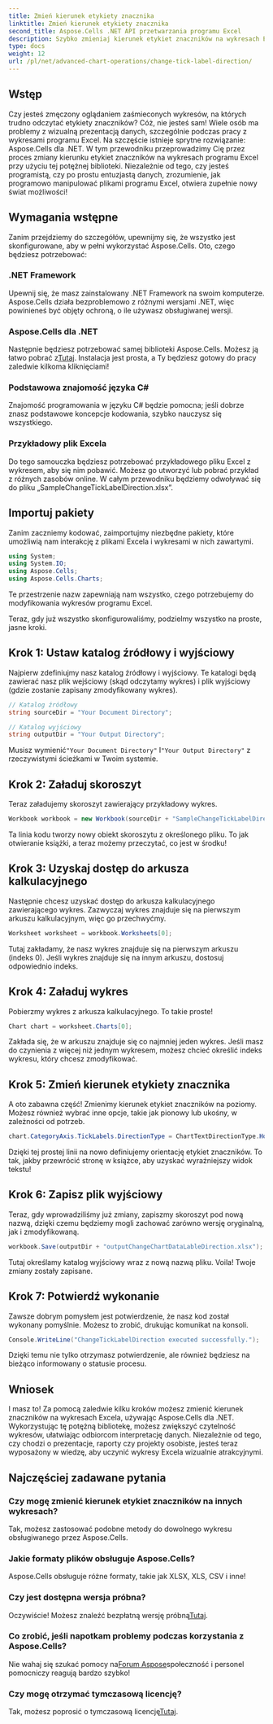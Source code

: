 ```yaml
---
title: Zmień kierunek etykiety znacznika
linktitle: Zmień kierunek etykiety znacznika
second_title: Aspose.Cells .NET API przetwarzania programu Excel
description: Szybko zmieniaj kierunek etykiet znaczników na wykresach Excela za pomocą Aspose.Cells dla .NET. Postępuj zgodnie z tym przewodnikiem, aby zapewnić bezproblemową implementację.
type: docs
weight: 12
url: /pl/net/advanced-chart-operations/change-tick-label-direction/
---
```

## Wstęp

Czy jesteś zmęczony oglądaniem zaśmieconych wykresów, na których trudno odczytać etykiety znaczników? Cóż, nie jesteś sam! Wiele osób ma problemy z wizualną prezentacją danych, szczególnie podczas pracy z wykresami programu Excel. Na szczęście istnieje sprytne rozwiązanie: Aspose.Cells dla .NET. W tym przewodniku przeprowadzimy Cię przez proces zmiany kierunku etykiet znaczników na wykresach programu Excel przy użyciu tej potężnej biblioteki. Niezależnie od tego, czy jesteś programistą, czy po prostu entuzjastą danych, zrozumienie, jak programowo manipulować plikami programu Excel, otwiera zupełnie nowy świat możliwości!

## Wymagania wstępne

Zanim przejdziemy do szczegółów, upewnijmy się, że wszystko jest skonfigurowane, aby w pełni wykorzystać Aspose.Cells. Oto, czego będziesz potrzebować:

### .NET Framework

Upewnij się, że masz zainstalowany .NET Framework na swoim komputerze. Aspose.Cells działa bezproblemowo z różnymi wersjami .NET, więc powinieneś być objęty ochroną, o ile używasz obsługiwanej wersji.

### Aspose.Cells dla .NET

Następnie będziesz potrzebować samej biblioteki Aspose.Cells. Możesz ją łatwo pobrać z[Tutaj](https://releases.aspose.com/cells/net/). Instalacja jest prosta, a Ty będziesz gotowy do pracy zaledwie kilkoma kliknięciami!

### Podstawowa znajomość języka C#

Znajomość programowania w języku C# będzie pomocna; jeśli dobrze znasz podstawowe koncepcje kodowania, szybko nauczysz się wszystkiego. 

### Przykładowy plik Excela

Do tego samouczka będziesz potrzebować przykładowego pliku Excel z wykresem, aby się nim pobawić. Możesz go utworzyć lub pobrać przykład z różnych zasobów online. W całym przewodniku będziemy odwoływać się do pliku „SampleChangeTickLabelDirection.xlsx”.

## Importuj pakiety

Zanim zaczniemy kodować, zaimportujmy niezbędne pakiety, które umożliwią nam interakcję z plikami Excela i wykresami w nich zawartymi.

```csharp
using System;
using System.IO;
using Aspose.Cells;
using Aspose.Cells.Charts;
```

Te przestrzenie nazw zapewniają nam wszystko, czego potrzebujemy do modyfikowania wykresów programu Excel. 

Teraz, gdy już wszystko skonfigurowaliśmy, podzielmy wszystko na proste, jasne kroki.

## Krok 1: Ustaw katalog źródłowy i wyjściowy

Najpierw zdefiniujmy nasz katalog źródłowy i wyjściowy. Te katalogi będą zawierać nasz plik wejściowy (skąd odczytamy wykres) i plik wyjściowy (gdzie zostanie zapisany zmodyfikowany wykres).

```csharp
// Katalog źródłowy
string sourceDir = "Your Document Directory";

// Katalog wyjściowy
string outputDir = "Your Output Directory";
```

 Musisz wymienić`"Your Document Directory"` I`"Your Output Directory"` z rzeczywistymi ścieżkami w Twoim systemie. 

## Krok 2: Załaduj skoroszyt

Teraz załadujemy skoroszyt zawierający przykładowy wykres. 

```csharp
Workbook workbook = new Workbook(sourceDir + "SampleChangeTickLabelDirection.xlsx");
```

Ta linia kodu tworzy nowy obiekt skoroszytu z określonego pliku. To jak otwieranie książki, a teraz możemy przeczytać, co jest w środku!

## Krok 3: Uzyskaj dostęp do arkusza kalkulacyjnego

Następnie chcesz uzyskać dostęp do arkusza kalkulacyjnego zawierającego wykres. Zazwyczaj wykres znajduje się na pierwszym arkuszu kalkulacyjnym, więc go przechwyćmy.

```csharp
Worksheet worksheet = workbook.Worksheets[0];
```

Tutaj zakładamy, że nasz wykres znajduje się na pierwszym arkuszu (indeks 0). Jeśli wykres znajduje się na innym arkuszu, dostosuj odpowiednio indeks. 

## Krok 4: Załaduj wykres

Pobierzmy wykres z arkusza kalkulacyjnego. To takie proste!

```csharp
Chart chart = worksheet.Charts[0];
```

Zakłada się, że w arkuszu znajduje się co najmniej jeden wykres. Jeśli masz do czynienia z więcej niż jednym wykresem, możesz chcieć określić indeks wykresu, który chcesz zmodyfikować.

## Krok 5: Zmień kierunek etykiety znacznika

A oto zabawna część! Zmienimy kierunek etykiet znaczników na poziomy. Możesz również wybrać inne opcje, takie jak pionowy lub ukośny, w zależności od potrzeb.

```csharp
chart.CategoryAxis.TickLabels.DirectionType = ChartTextDirectionType.Horizontal;
```

Dzięki tej prostej linii na nowo definiujemy orientację etykiet znaczników. To tak, jakby przewrócić stronę w książce, aby uzyskać wyraźniejszy widok tekstu!

## Krok 6: Zapisz plik wyjściowy

Teraz, gdy wprowadziliśmy już zmiany, zapiszmy skoroszyt pod nową nazwą, dzięki czemu będziemy mogli zachować zarówno wersję oryginalną, jak i zmodyfikowaną.

```csharp
workbook.Save(outputDir + "outputChangeChartDataLableDirection.xlsx");
```

Tutaj określamy katalog wyjściowy wraz z nową nazwą pliku. Voila! Twoje zmiany zostały zapisane.

## Krok 7: Potwierdź wykonanie

Zawsze dobrym pomysłem jest potwierdzenie, że nasz kod został wykonany pomyślnie. Możesz to zrobić, drukując komunikat na konsoli.

```csharp
Console.WriteLine("ChangeTickLabelDirection executed successfully.");
```

Dzięki temu nie tylko otrzymasz potwierdzenie, ale również będziesz na bieżąco informowany o statusie procesu. 

## Wniosek

I masz to! Za pomocą zaledwie kilku kroków możesz zmienić kierunek znaczników na wykresach Excela, używając Aspose.Cells dla .NET. Wykorzystując tę potężną bibliotekę, możesz zwiększyć czytelność wykresów, ułatwiając odbiorcom interpretację danych. Niezależnie od tego, czy chodzi o prezentacje, raporty czy projekty osobiste, jesteś teraz wyposażony w wiedzę, aby uczynić wykresy Excela wizualnie atrakcyjnymi.

## Najczęściej zadawane pytania

### Czy mogę zmienić kierunek etykiet znaczników na innych wykresach?  
Tak, możesz zastosować podobne metody do dowolnego wykresu obsługiwanego przez Aspose.Cells.

### Jakie formaty plików obsługuje Aspose.Cells?  
Aspose.Cells obsługuje różne formaty, takie jak XLSX, XLS, CSV i inne!

### Czy jest dostępna wersja próbna?  
 Oczywiście! Możesz znaleźć bezpłatną wersję próbną[Tutaj](https://releases.aspose.com/).

### Co zrobić, jeśli napotkam problemy podczas korzystania z Aspose.Cells?  
 Nie wahaj się szukać pomocy na[Forum Aspose](https://forum.aspose.com/c/cells/9)społeczność i personel pomocniczy reagują bardzo szybko!

### Czy mogę otrzymać tymczasową licencję?  
 Tak, możesz poprosić o tymczasową licencję[Tutaj](https://purchase.aspose.com/temporary-license/).